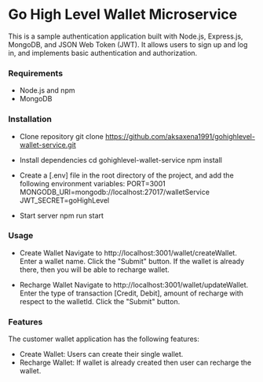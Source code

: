 # Go High Level Wallet Microservice 

This is a sample authentication application built with Node.js, Express.js, MongoDB, and JSON Web Token (JWT).
It allows users to sign up and log in, and implements basic authentication and authorization.

### Requirements
- Node.js and npm
- MongoDB

### Installation
- Clone repository
git clone https://github.com/aksaxena1991/gohighlevel-wallet-service.git

- Install dependencies
cd gohighlevel-wallet-service
npm install

- Create a [.env] file in the root directory of the project, and add the following environment variables:
PORT=3001
MONGODB_URI=mongodb://localhost:27017/walletService
JWT_SECRET=goHighLevel

- Start server
npm run start

### Usage
- Create Wallet
Navigate to http://localhost:3001/wallet/createWallet.
Enter a wallet name.
Click the "Submit" button.
If the wallet is already there, then you will be able to recharge wallet.

- Recharge Wallet
Navigate to http://localhost:3001/wallet/updateWallet.
Enter the type of transaction [Credit, Debit], amount of recharge with respect to the walletId.
Click the "Submit" button.

### Features
The customer wallet application has the following features:

- Create Wallet: Users can create their single wallet.
- Recharge Wallet: If wallet is already created then user can recharge the wallet.
